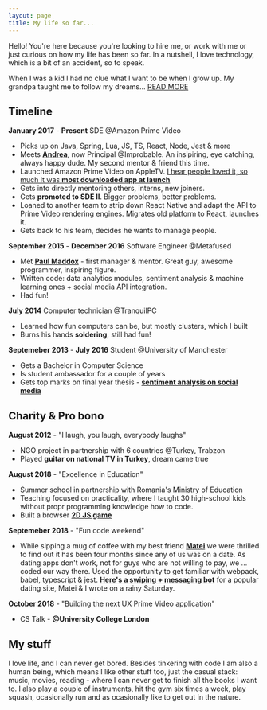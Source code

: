 ```yaml
---
layout: page
title: My life so far...
---
```


Hello! You're here because you're looking to hire me, or work with me or just curious on how my life has been so far. In a nutshell, I love technology, which is a bit of an accident, so to speak. 

When I was a kid I had no clue what I want to be when I grow up. My grandpa taught me to follow my dreams... [READ MORE](http://cristianstefan.me/menu/contact.html)

## Timeline

__January 2017__ - __Present__ SDE @Amazon Prime Video
  - Picks up on Java, Spring, Lua, JS, TS, React, Node, Jest & more
  - Meets [__Andrea__](https://dellacorte.me/), now Principal @Improbable. An insipiring, eye catching, always happy dude. My second mentor & friend this time.
  - Launched Amazon Prime Video on AppleTV. [I hear people loved it, so much it was __most downloaded app at launch__](https://techcrunch.com/2017/12/19/amazons-prime-video-app-becomes-the-most-downloaded-apple-tv-app-to-date/?guccounter=1)
  - Gets into directly mentoring others, interns, new joiners.
  - Gets __promoted to SDE II__. Bigger problems, better problems.
  - Loaned to another team to strip down React Native and adapt the API to Prime Video rendering engines. Migrates old platform to React, launches it. 
  - Gets back to his team, decides he wants to manage people.
  
__September 2015__ - __December 2016__ Software Engineer @Metafused
  - Met [__Paul Maddox__](https://www.linkedin.com/in/paulmaddox/) - first manager & mentor. Great guy, awesome programmer, inspiring figure.
  - Written code: data analytics modules, sentiment analysis & machine learning ones + social media API integration. 
  - Had fun!
  
__July 2014__ Computer technician @TranquilPC
  - Learned how fun computers can be, but mostly clusters, which I built
  - Burns his hands __soldering__, still had fun!
  
__Septemeber 2013__ - __July 2016__ Student @University of Manchester
  - Gets a Bachelor in Computer Science
  - Is student ambassador for a couple of years
  - Gets top marks on final year thesis - [__sentiment analysis on social media__](http://studentnet.cs.manchester.ac.uk/resources/library/3rd-year-projects/2016/cristian-stefan.tutuianu.pdf)

 
## Charity & Pro bono

__August 2012__ - "I laugh, you laugh, everybody laughs"
  - NGO project in partnership with 6 countries @Turkey, Trabzon
  - Played __guitar on national TV in Turkey__, dream came true

__August 2018__ - "Excellence in Education" 
  - Summer school in partnership with Romania's Ministry of Education
  - Teaching focused on practicality, where I taught 30 high-school kids without propr programming knowledge how to code. 
  - Built a browser [__2D JS game__](https://cristianstefantutuianu.github.io/labuldeinfo/src/level2.html)
  
__Septemeber 2018__ - "Fun code weekend"
  - While sipping a mug of coffee with my best friend [__Matei__](https://www.linkedin.com/in/matei-arsenie-8a6a12a7/) we were thrilled to find out it has been four months since any of us was on a date. As dating apps don't work, not for guys who are not willing to pay, we ... coded our way there. Used the opportunity to get familiar with webpack, babel, typescript & jest. [__Here's a swiping + messaging bot__](https://github.com/CristianStefanTutuianu/plusyou) for a popular dating site, Matei & I wrote on a rainy Saturday.

__October 2018__ - "Building the next UX Prime Video application" 
  - CS Talk - __@University College London__

## My stuff

I love life, and I can never get bored. Besides tinkering with code I am also a human being, which means I like other stuff too, just the casual stack: music, movies, reading - where I can never get to finish all the books I want to. I also play a couple of instruments, hit the gym six times a week, play squash, ocasionally run and as ocasionally like to get out in the nature.



